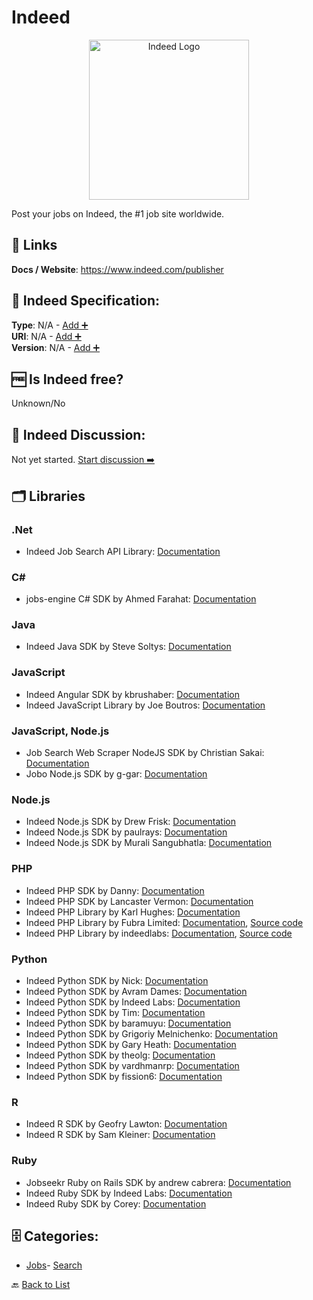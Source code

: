 # Indeed
<p align="center">
    <img width="256" src="https://raw.githubusercontent.com/apis-list/apis-list/main/apis/indeed/logo_256x256.png" alt="Indeed Logo"/>
</p>
Post your jobs on Indeed, the #1 job site worldwide.

##  🔗 Links
**Docs / Website**: https://www.indeed.com/publisher

## 🧬 Indeed Specification:
**Type**: N/A - [Add ➕](https://github.com/apis-list/apis-list/edit/main/apis/indeed/indeed.yaml)  
**URI**: N/A - [Add ➕](https://github.com/apis-list/apis-list/edit/main/apis/indeed/indeed.yaml)  
**Version**: N/A - [Add ➕](https://github.com/apis-list/apis-list/edit/main/apis/indeed/indeed.yaml)

## 🆓 Is Indeed free?
 Unknown/No 

## 💬 Indeed Discussion:
Not yet started. [Start discussion ➡️](https://github.com/apis-list/apis-list/discussions/new)

## 🗂️ Libraries
### .Net
- Indeed Job Search API Library: [Documentation](https://indeed.codeplex.com/)
### C#
- jobs-engine C# SDK by Ahmed Farahat: [Documentation](https://github.com/farahat80/jobs-engine)
### Java
- Indeed Java SDK by Steve Soltys: [Documentation](https://github.com/stevesoltys/indeed)
### JavaScript
- Indeed Angular SDK by kbrushaber: [Documentation](https://github.com/kbrushaber/indeed-api)
- Indeed JavaScript Library by Joe Boutros: [Documentation](https://github.com/indeedlabs/indeed-js)
### JavaScript, Node.js
- Job Search Web Scraper NodeJS SDK by Christian Sakai: [Documentation](https://github.com/christiansakai/job-search)
- Jobo Node.js SDK by g-gar: [Documentation](https://github.com/g-gar/jobo)
### Node.js
- Indeed Node.js SDK by Drew Frisk: [Documentation](https://github.com/keannan5390/Node-Indeed-API)
- Indeed Node.js SDK by paulrays: [Documentation](https://github.com/paulrays/indeed-jobs-api)
- Indeed Node.js SDK by Murali Sangubhatla: [Documentation](https://github.com/muralisa/indeed-jobs)
### PHP
- Indeed PHP SDK by Danny: [Documentation](https://github.com/dfan001/Job-Skill-Search)
- Indeed PHP SDK by Lancaster Vermon: [Documentation](https://github.com/lanceveru/indeed-api)
-  Indeed PHP Library by Karl Hughes: [Documentation](https://github.com/JobBrander/jobs-indeed)
- Indeed PHP Library by Fubra Limited: [Documentation](https://github.com/fubralimited/indeed-api), [Source code](https://github.com/fubralimited/indeed-api/blob/master/indeed-api.php)
- Indeed PHP Library by indeedlabs: [Documentation](https://github.com/indeedlabs/indeed-php/blob/master/README.md), [Source code](https://github.com/indeedlabs/indeed-php)
### Python
- Indeed Python SDK by Nick: [Documentation](https://github.com/nfmcclure/Job_Prevalence)
- Indeed Python SDK by Avram Dames: [Documentation](https://github.com/aviDms/indeed_api)
- Indeed Python SDK by Indeed Labs: [Documentation](https://github.com/indeedlabs/indeed-python)
- Indeed Python SDK by Tim: [Documentation](https://github.com/timsternation/Indeed_Job_Analysis)
- Indeed Python SDK by baramuyu: [Documentation](https://github.com/baramuyu/indeed_api_crawler)
- Indeed Python SDK by Grigoriy Melnichenko: [Documentation](https://github.com/GriMel/indeed-python-api)
- Indeed Python SDK by Gary Heath: [Documentation](https://github.com/GaryHeath/indeed-jobs)
- Indeed Python SDK by theolg: [Documentation](https://github.com/theolg/indeed_api)
- Indeed Python SDK by vardhmanrp: [Documentation](https://github.com/vardhmanrp/Indeed-Xml-Web-API)
- Indeed Python SDK by fission6: [Documentation](https://github.com/fission6/python-indeed)
### R
- Indeed R SDK by Geofry Lawton: [Documentation](https://github.com/TheGeoLawton/IndeedR)
- Indeed R SDK by Sam Kleiner: [Documentation](https://github.com/StoicPerlman/GigMapr-R)
### Ruby
- Jobseekr Ruby on Rails SDK by andrew cabrera: [Documentation](https://github.com/n-drw/jobseekr)
- Indeed Ruby SDK by Indeed Labs: [Documentation](https://github.com/indeedlabs/indeed-ruby)
- Indeed Ruby SDK by Corey: [Documentation](https://github.com/c1505/indeed-api)


## 🗄️ Categories:
- [Jobs](https://github.com/apis-list/apis-list#jobs-)- [Search](https://github.com/apis-list/apis-list#search-)

🔙  [Back to List](https://github.com/apis-list/apis-list)
